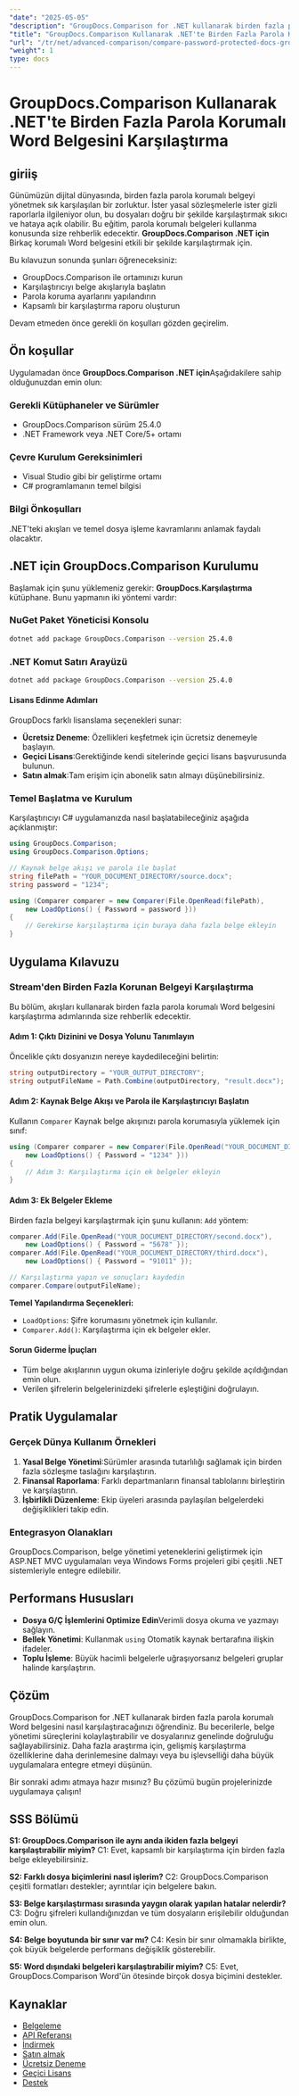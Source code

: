 ```yaml
---
"date": "2025-05-05"
"description": "GroupDocs.Comparison for .NET kullanarak birden fazla parola korumalı Word belgesini sorunsuz bir şekilde nasıl karşılaştıracağınızı öğrenin. Kod örnekleri ve pratik uygulamalarla bu adım adım kılavuzu izleyin."
"title": "GroupDocs.Comparison Kullanarak .NET'te Birden Fazla Parola Korumalı Word Belgesini Karşılaştırma"
"url": "/tr/net/advanced-comparison/compare-password-protected-docs-groupdocs-dotnet/"
"weight": 1
type: docs
---
```

# GroupDocs.Comparison Kullanarak .NET'te Birden Fazla Parola Korumalı Word Belgesini Karşılaştırma

## giriiş
Günümüzün dijital dünyasında, birden fazla parola korumalı belgeyi yönetmek sık karşılaşılan bir zorluktur. İster yasal sözleşmelerle ister gizli raporlarla ilgileniyor olun, bu dosyaları doğru bir şekilde karşılaştırmak sıkıcı ve hataya açık olabilir. Bu eğitim, parola korumalı belgeleri kullanma konusunda size rehberlik edecektir. **GroupDocs.Comparison .NET için** Birkaç korumalı Word belgesini etkili bir şekilde karşılaştırmak için.

Bu kılavuzun sonunda şunları öğreneceksiniz:
- GroupDocs.Comparison ile ortamınızı kurun
- Karşılaştırıcıyı belge akışlarıyla başlatın
- Parola koruma ayarlarını yapılandırın
- Kapsamlı bir karşılaştırma raporu oluşturun

Devam etmeden önce gerekli ön koşulları gözden geçirelim.

## Ön koşullar
Uygulamadan önce **GroupDocs.Comparison .NET için**Aşağıdakilere sahip olduğunuzdan emin olun:

### Gerekli Kütüphaneler ve Sürümler
- GroupDocs.Comparison sürüm 25.4.0
- .NET Framework veya .NET Core/5+ ortamı

### Çevre Kurulum Gereksinimleri
- Visual Studio gibi bir geliştirme ortamı
- C# programlamanın temel bilgisi

### Bilgi Önkoşulları
.NET'teki akışları ve temel dosya işleme kavramlarını anlamak faydalı olacaktır.

## .NET için GroupDocs.Comparison Kurulumu
Başlamak için şunu yüklemeniz gerekir: **GroupDocs.Karşılaştırma** kütüphane. Bunu yapmanın iki yöntemi vardır:

### NuGet Paket Yöneticisi Konsolu
```bash
dotnet add package GroupDocs.Comparison --version 25.4.0
```

### .NET Komut Satırı Arayüzü
```bash
dotnet add package GroupDocs.Comparison --version 25.4.0
```

#### Lisans Edinme Adımları
GroupDocs farklı lisanslama seçenekleri sunar:
- **Ücretsiz Deneme**: Özellikleri keşfetmek için ücretsiz denemeyle başlayın.
- **Geçici Lisans**:Gerektiğinde kendi sitelerinde geçici lisans başvurusunda bulunun.
- **Satın almak**:Tam erişim için abonelik satın almayı düşünebilirsiniz.

### Temel Başlatma ve Kurulum
Karşılaştırıcıyı C# uygulamanızda nasıl başlatabileceğiniz aşağıda açıklanmıştır:

```csharp
using GroupDocs.Comparison;
using GroupDocs.Comparison.Options;

// Kaynak belge akışı ve parola ile başlat
string filePath = "YOUR_DOCUMENT_DIRECTORY/source.docx";
string password = "1234";

using (Comparer comparer = new Comparer(File.OpenRead(filePath), 
    new LoadOptions() { Password = password }))
{
    // Gerekirse karşılaştırma için buraya daha fazla belge ekleyin
}
```

## Uygulama Kılavuzu
### Stream'den Birden Fazla Korunan Belgeyi Karşılaştırma
Bu bölüm, akışları kullanarak birden fazla parola korumalı Word belgesini karşılaştırma adımlarında size rehberlik edecektir.

#### Adım 1: Çıktı Dizinini ve Dosya Yolunu Tanımlayın
Öncelikle çıktı dosyanızın nereye kaydedileceğini belirtin:

```csharp
string outputDirectory = "YOUR_OUTPUT_DIRECTORY";
string outputFileName = Path.Combine(outputDirectory, "result.docx");
```

#### Adım 2: Kaynak Belge Akışı ve Parola ile Karşılaştırıcıyı Başlatın
Kullanın `Comparer` Kaynak belge akışınızı parola korumasıyla yüklemek için sınıf:

```csharp
using (Comparer comparer = new Comparer(File.OpenRead("YOUR_DOCUMENT_DIRECTORY/source.docx"), 
    new LoadOptions() { Password = "1234" }))
{
    // Adım 3: Karşılaştırma için ek belgeler ekleyin
}
```

#### Adım 3: Ek Belgeler Ekleme
Birden fazla belgeyi karşılaştırmak için şunu kullanın: `Add` yöntem:

```csharp
comparer.Add(File.OpenRead("YOUR_DOCUMENT_DIRECTORY/second.docx"), 
    new LoadOptions() { Password = "5678" });
comparer.Add(File.OpenRead("YOUR_DOCUMENT_DIRECTORY/third.docx"), 
    new LoadOptions() { Password = "91011" });

// Karşılaştırma yapın ve sonuçları kaydedin
comparer.Compare(outputFileName);
```

**Temel Yapılandırma Seçenekleri:**
- `LoadOptions`: Şifre korumasını yönetmek için kullanılır.
- `Comparer.Add()`: Karşılaştırma için ek belgeler ekler.

#### Sorun Giderme İpuçları
- Tüm belge akışlarının uygun okuma izinleriyle doğru şekilde açıldığından emin olun.
- Verilen şifrelerin belgelerinizdeki şifrelerle eşleştiğini doğrulayın.

## Pratik Uygulamalar
### Gerçek Dünya Kullanım Örnekleri
1. **Yasal Belge Yönetimi**:Sürümler arasında tutarlılığı sağlamak için birden fazla sözleşme taslağını karşılaştırın.
2. **Finansal Raporlama**: Farklı departmanların finansal tablolarını birleştirin ve karşılaştırın.
3. **İşbirlikli Düzenleme**: Ekip üyeleri arasında paylaşılan belgelerdeki değişiklikleri takip edin.

### Entegrasyon Olanakları
GroupDocs.Comparison, belge yönetimi yeteneklerini geliştirmek için ASP.NET MVC uygulamaları veya Windows Forms projeleri gibi çeşitli .NET sistemleriyle entegre edilebilir.

## Performans Hususları
- **Dosya G/Ç İşlemlerini Optimize Edin**Verimli dosya okuma ve yazmayı sağlayın.
- **Bellek Yönetimi**: Kullanmak `using` Otomatik kaynak bertarafına ilişkin ifadeler.
- **Toplu İşleme**: Büyük hacimli belgelerle uğraşıyorsanız belgeleri gruplar halinde karşılaştırın.

## Çözüm
GroupDocs.Comparison for .NET kullanarak birden fazla parola korumalı Word belgesini nasıl karşılaştıracağınızı öğrendiniz. Bu becerilerle, belge yönetimi süreçlerini kolaylaştırabilir ve dosyalarınız genelinde doğruluğu sağlayabilirsiniz. Daha fazla araştırma için, gelişmiş karşılaştırma özelliklerine daha derinlemesine dalmayı veya bu işlevselliği daha büyük uygulamalara entegre etmeyi düşünün.

Bir sonraki adımı atmaya hazır mısınız? Bu çözümü bugün projelerinizde uygulamaya çalışın!

## SSS Bölümü
**S1: GroupDocs.Comparison ile aynı anda ikiden fazla belgeyi karşılaştırabilir miyim?**
C1: Evet, kapsamlı bir karşılaştırma için birden fazla belge ekleyebilirsiniz.

**S2: Farklı dosya biçimlerini nasıl işlerim?**
C2: GroupDocs.Comparison çeşitli formatları destekler; ayrıntılar için belgelere bakın.

**S3: Belge karşılaştırması sırasında yaygın olarak yapılan hatalar nelerdir?**
C3: Doğru şifreleri kullandığınızdan ve tüm dosyaların erişilebilir olduğundan emin olun.

**S4: Belge boyutunda bir sınır var mı?**
C4: Kesin bir sınır olmamakla birlikte, çok büyük belgelerde performans değişiklik gösterebilir.

**S5: Word dışındaki belgeleri karşılaştırabilir miyim?**
C5: Evet, GroupDocs.Comparison Word'ün ötesinde birçok dosya biçimini destekler.

## Kaynaklar
- [Belgeleme](https://docs.groupdocs.com/comparison/net/)
- [API Referansı](https://reference.groupdocs.com/comparison/net/)
- [İndirmek](https://releases.groupdocs.com/comparison/net/)
- [Satın almak](https://purchase.groupdocs.com/buy)
- [Ücretsiz Deneme](https://releases.groupdocs.com/comparison/net/)
- [Geçici Lisans](https://purchase.groupdocs.com/temporary-license/)
- [Destek](https://forum.groupdocs.com/c/comparison/)